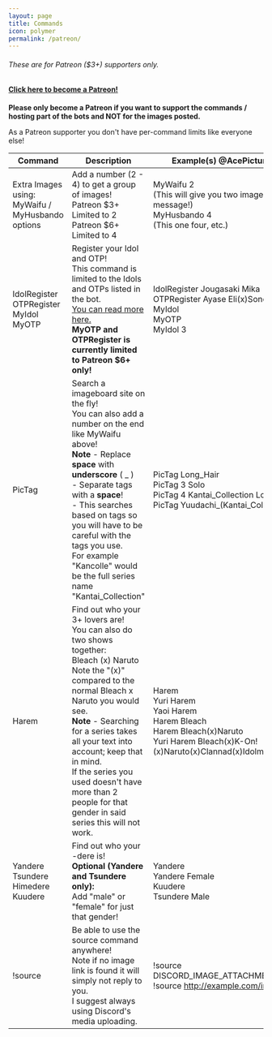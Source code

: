 ```yaml
---
layout: page
title: Commands
icon: polymer
permalink: /patreon/
---
```


###### These are for Patreon ($3+) supporters only.

#### [Click here to become a Patreon!](https://patreon.com/ace3df)

**Please only become a Patreon if you want to support the commands / hosting part of the bots and NOT for the images posted.**

As a Patreon supporter you don't have per-command limits like everyone else!

Command | Description | Example(s) @AcePictureBot
------- | ----------- | ----------
Extra Images using:<br>MyWaifu /<br>MyHusbando options|Add a number (2 - 4) to get a group of images!<br>Patreon $3+ Limited to 2<br>Patreon $6+ Limited to 4|MyWaifu 2<br>(This will give you two images in one message!)<br>MyHusbando 4<br>(This one four, etc.)
IdolRegister<br>OTPRegister<br>MyIdol<br>MyOTP|Register your Idol and OTP!<br>This command is limited to the Idols and OTPs listed in the bot.<br>[You can read more here.](http://ace3df.github.io/AcePictureBot/faq_patreon/)<br>**MyOTP and OTPRegister is currently limited to Patreon $6+ only!**<br>|IdolRegister Jougasaki Mika<br>OTPRegister Ayase Eli(x)Sonoda Umi<br>MyIdol<br>MyOTP<br>MyIdol 3
PicTag|Search a imageboard site on the fly!<br>You can also add a number on the end like MyWaifu above!<br>**Note** - Replace **space** with **underscore** ( _ ) <br>- Separate tags with a **space**!<br>- This searches based on tags so you will have to be careful with the tags you use.<br>For example "Kancolle" would be the full series name "Kantai_Collection"|PicTag Long_Hair<br>PicTag 3 Solo<br>PicTag 4 Kantai_Collection Long\_Hair<br>PicTag Yuudachi_(Kantai_Collection)
Harem|Find out who your 3+ lovers are!<br>You can also do two shows together:<br>Bleach (x) Naruto<br>Note the "(x)" compared to the normal Bleach x Naruto you would see.<br>**Note** - Searching for a series takes all your text into account; keep that in mind.<br>If the series you used doesn't have more than 2 people for that gender in said series this will not work.|Harem<br>Yuri Harem<br>Yaoi Harem<br>Harem Bleach<br>Harem Bleach(x)Naruto<br>Yuri Harem Bleach(x)K-On!(x)Naruto(x)Clannad(x)Idolmaster
Yandere<br>Tsundere<br>Himedere<br>Kuudere|Find out who your -dere is!<br>**Optional (Yandere and Tsundere only):**<br>Add "male" or "female" for just that gender!|Yandere<br>Yandere Female<br>Kuudere<br>Tsundere Male
!source|Be able to use the source command anywhere!<br>Note if no image link is found it will simply not reply to you.<br>I suggest always using Discord's media uploading.|!source DISCORD_IMAGE_ATTACHMENT_HERE<br>!source http://example.com/image.jpg

